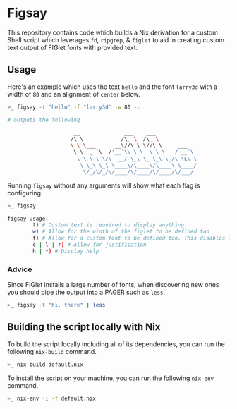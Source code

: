 # Figsay

This repository contains code which builds a Nix derivation for a custom Shell
script which leverages `fd`, `ripgrep`, & `figlet` to aid in creating custom
text output of FIGlet fonts with provided text.

## Usage

Here's an example which uses the text `hello` and the font `larry3d` with a
width of `80` and an alignment of `center` below.

```sh
>_ figsay -t "hello" -f "larry3d" -w 80 -c

# outputs the following

                     __              ___    ___
                    /\ \            /\_ \  /\_ \
                    \ \ \___      __\//\ \ \//\ \     ___
                     \ \  _ `\  /'__`\\ \ \  \ \ \   / __`\
                      \ \ \ \ \/\  __/ \_\ \_ \_\ \_/\ \L\ \
                       \ \_\ \_\ \____\/\____\/\____\ \____/
                        \/_/\/_/\/____/\/____/\/____/\/___/


```

Running `figsay` without any arguments will show what each flag is configuring.

```sh
>_ figsay

figsay usage:
        t) # Custom text is required to display anything
        w) # Allow for the width of the figlet to be defined too
        f) # Allow for a custom font to be defined too. This disables iterating
        c | l | r) # Allow for justification
        h | *) # Display help
```

### Advice

Since FIGlet installs a large number of fonts, when discovering new ones you
should pipe the output into a PAGER such as `less`.

```sh
>_ figsay -t "hi, there" | less
```

## Building the script locally with Nix

To build the script locally including all of its dependencies, you can run the
following `nix-build` command.

```sh
>_ nix-build default.nix
```

To install the script on your machine, you can run the following `nix-env`
command.

```sh
>_ nix-env -i -f default.nix
```

